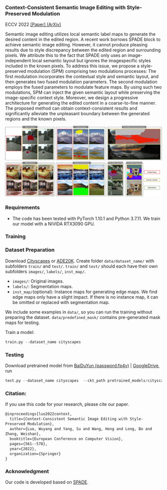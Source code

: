### Context-Consistent Semantic Image Editing with Style-Preserved Modulation
ECCV 2022 [[Paper] (ArXiv)](https://arxiv.org/pdf/2207.06252.pdf)

Semantic image editing utilizes local semantic label maps to
generate the desired content in the edited region. A recent work borrows
SPADE block to achieve semantic image editing. However, it cannot produce pleasing results due to style discrepancy between the edited region
and surrounding pixels. We attribute this to the fact that SPADE only
uses an image-independent local semantic layout but ignores the imagespecific styles included in the known pixels. To address this issue, we
propose a style-preserved modulation (SPM) comprising two modulations processes: The first modulation incorporates the contextual style
and semantic layout, and then generates two fused modulation parameters. The second modulation employs the fused parameters to modulate feature maps. By using such two modulations, SPM can inject
the given semantic layout while preserving the image-specific context
style. Moreover, we design a progressive architecture for generating the
edited content in a coarse-to-fine manner. The proposed method can obtain context-consistent results and significantly alleviate the unpleasant
boundary between the generated regions and the known pixels.

![SPMPGAN teaser](images/app.jpg)

### Requirements

- The code has been tested with PyTorch 1.10.1 and Python 3.7.11. We train our model with a NIVIDA RTX3090 GPU.

### Training

### Dataset Preparation
Download [Cityscapes](https://www.cityscapes-dataset.com/) or [ADE20K](https://groups.csail.mit.edu/vision/datasets/ADE20K/). Create folder `data/dataset_name/` with subfolders `train/` and `test/`. `train/` and `test/` should each have their own subfolders `images/`, `labels/`, `inst_map/`.
- `images/`: Original images.
- `labels/`: Segmentation maps.
- `inst_map/`(optional): Instance maps for generating edge maps. We find edge maps only have a slight impact. If there is no instance map, it can be omitted or replaced with segmentation map.

We include some examples in `data/`, so you can run the training without preparing the dataset. `data/predefined_mask/` contains pre-generated mask maps for testing.

Train a model:
```python 
train.py --dataset_name cityscapes
```

### Testing

Download pretrained model from [BaiDuYun (password:fp4v)](https://pan.baidu.com/s/12S8Ix136UhaUs8j8qyDWeA) | [GoogleDrive](https://drive.google.com/file/d/1rBt9LS8ZueQnOwplIGNED2B22on1VvUd/view?usp=sharing), run
```python 
test.py --dataset_name cityscapes  --ckt_path pretrained_models/cityscapes.pth --image_path data_test/input.jpg --segmap_path data_test/segmap_1.png --mask_path  data_test/mask_1.png
```

### Citation:
If you use this code for your research, please cite our paper.
```
@inproceedings{luo2022context,
  title={Context-Consistent Semantic Image Editing with Style-Preserved Modulation},
  author={Luo, Wuyang and Yang, Su and Wang, Hong and Long, Bo and Zhang, Weishan},
  booktitle={European Conference on Computer Vision},
  pages={561--578},
  year={2022},
  organization={Springer}
}
```

### Acknowledgment
Our code is developed based on [SPADE](https://github.com/NVlabs/SPADE).
